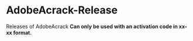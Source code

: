 # AdobeAcrack-Release
Releases of AdobeAcrack
**Can only be used with an activation code in xx-xx format.**

